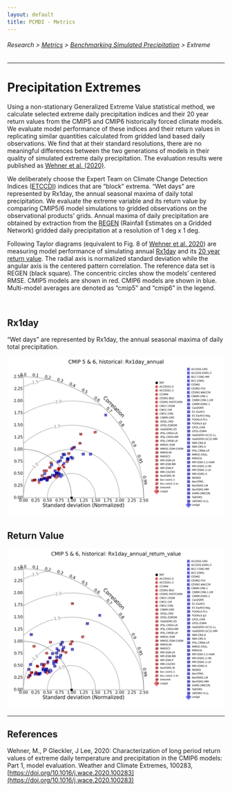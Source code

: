 ```yaml
---
layout: default
title: PCMDI - Metrics
---
```

###### Research > [Metrics][Metrics] > [Benchmarking Simulated Precipitation][precip] > Extreme
---

# Precipitation Extremes 

Using a non-stationary Generalized Extreme Value statistical method, we calculate selected extreme daily precipitation indices and their 20 year return values from the CMIP5 and CMIP6 historically forced climate models. We evaluate model performance of these indices and their return values in replicating similar quantities calculated from gridded land based daily observations. We find that at their standard resolutions, there are no meaningful differences between the two generations of models in their quality of simulated extreme daily precipitation. The evaluation results were published as [Wehner et al. (2020)](#wehner2020).

We deliberately choose the Expert Team on Climate Change Detection Indices ([ETCCDI](http://etccdi.pacificclimate.org/)) indices that are “block” extrema. “Wet days” are represented by Rx1day, the annual seasonal maxima of daily total precipitation. We evaluate the extreme variable and its return value by comparing CMIP5/6 model simulations to gridded observations on the observational products' grids. Annual maxima of daily precipitation are obtained by extraction from the [REGEN](https://hess.copernicus.org/articles/24/919/2020/) (Rainfall Estimates on a Gridded Network) gridded daily precipitation at a resolution of 1 deg x 1 deg.

Following Taylor diagrams (equivalent to Fig. 8 of [Wehner et al. 2020](#wehner2020)) are measuring model performance of simulating annual [Rx1day](#rx1day) and its [20 year return value](#return). The radial axis is normalized standard deviation while the angular axis is the centered pattern correlation. The reference data set is REGEN (black square). The concentric circles show the models’ centered RMSE. CMIP5 models are shown in red. CMIP6 models are shown in blue. Multi-model averages are denoted as “cmip5” and “cmip6” in the legend.

<br/>

## <a name="rx1day"></a>Rx1day

“Wet days” are represented by Rx1day, the annual seasonal maxima of daily total precipitation.

<img src="taylor_diagram_cmip5and6_historical_Rx1day_annual.png" alt="Rx1day">

## <a name="return"></a>Return Value

<img src="taylor_diagram_cmip5and6_historical_Rx1day_annual_return_value.png" alt="Return Value">

<br/>



---

## References

<a name="wehner2020"></a>Wehner, M., P Gleckler, J Lee, 2020: Characterization of long period return values of extreme daily temperature and precipitation in the CMIP6 models: Part 1, model evaluation.  Weather and Climate Extremes, 100283, [https://doi.org/10.1016/j.wace.2020.100283](https://doi.org/10.1016/j.wace.2020.100283)


[wehner2020]: https://doi.org/10.1016/j.wace.2020.100283

[Metrics]:{{site.baseurl}}/research/metrics
[precip]:{{site.baseurl}}/research/metrics/precip
